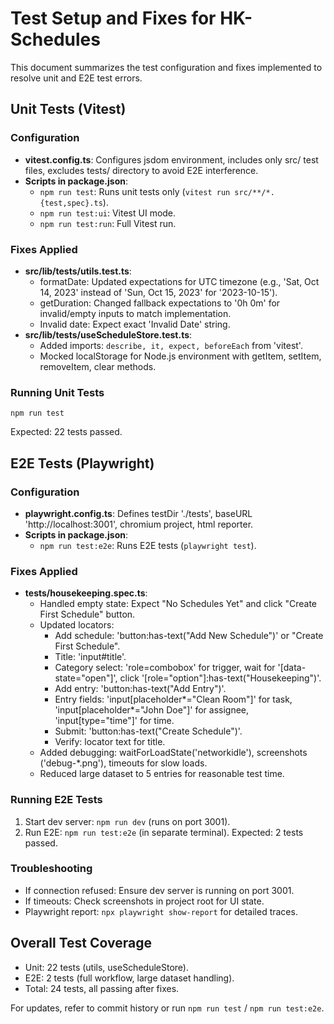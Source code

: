 # Test Setup and Fixes for HK-Schedules

This document summarizes the test configuration and fixes implemented to resolve unit and E2E test errors.

## Unit Tests (Vitest)

### Configuration
- **vitest.config.ts**: Configures jsdom environment, includes only src/ test files, excludes tests/ directory to avoid E2E interference.
- **Scripts in package.json**:
  - `npm run test`: Runs unit tests only (`vitest run src/**/*.{test,spec}.ts`).
  - `npm run test:ui`: Vitest UI mode.
  - `npm run test:run`: Full Vitest run.

### Fixes Applied
- **src/lib/__tests__/utils.test.ts**:
  - formatDate: Updated expectations for UTC timezone (e.g., 'Sat, Oct 14, 2023' instead of 'Sun, Oct 15, 2023' for '2023-10-15').
  - getDuration: Changed fallback expectations to '0h 0m' for invalid/empty inputs to match implementation.
  - Invalid date: Expect exact 'Invalid Date' string.
- **src/lib/__tests__/useScheduleStore.test.ts**:
  - Added imports: `describe, it, expect, beforeEach` from 'vitest'.
  - Mocked localStorage for Node.js environment with getItem, setItem, removeItem, clear methods.

### Running Unit Tests
```
npm run test
```
Expected: 22 tests passed.

## E2E Tests (Playwright)

### Configuration
- **playwright.config.ts**: Defines testDir './tests', baseURL 'http://localhost:3001', chromium project, html reporter.
- **Scripts in package.json**:
  - `npm run test:e2e`: Runs E2E tests (`playwright test`).

### Fixes Applied
- **tests/housekeeping.spec.ts**:
  - Handled empty state: Expect "No Schedules Yet" and click "Create First Schedule" button.
  - Updated locators:
    - Add schedule: 'button:has-text("Add New Schedule")' or "Create First Schedule".
    - Title: 'input#title'.
    - Category select: 'role=combobox' for trigger, wait for '[data-state="open"]', click '[role="option"]:has-text("Housekeeping")'.
    - Add entry: 'button:has-text("Add Entry")'.
    - Entry fields: 'input[placeholder*="Clean Room"]' for task, 'input[placeholder*="John Doe"]' for assignee, 'input[type="time"]' for time.
    - Submit: 'button:has-text("Create Schedule")'.
    - Verify: locator text for title.
  - Added debugging: waitForLoadState('networkidle'), screenshots ('debug-*.png'), timeouts for slow loads.
  - Reduced large dataset to 5 entries for reasonable test time.

### Running E2E Tests
1. Start dev server: `npm run dev` (runs on port 3001).
2. Run E2E: `npm run test:e2e` (in separate terminal).
Expected: 2 tests passed.

### Troubleshooting
- If connection refused: Ensure dev server is running on port 3001.
- If timeouts: Check screenshots in project root for UI state.
- Playwright report: `npx playwright show-report` for detailed traces.

## Overall Test Coverage
- Unit: 22 tests (utils, useScheduleStore).
- E2E: 2 tests (full workflow, large dataset handling).
- Total: 24 tests, all passing after fixes.

For updates, refer to commit history or run `npm run test` / `npm run test:e2e`.